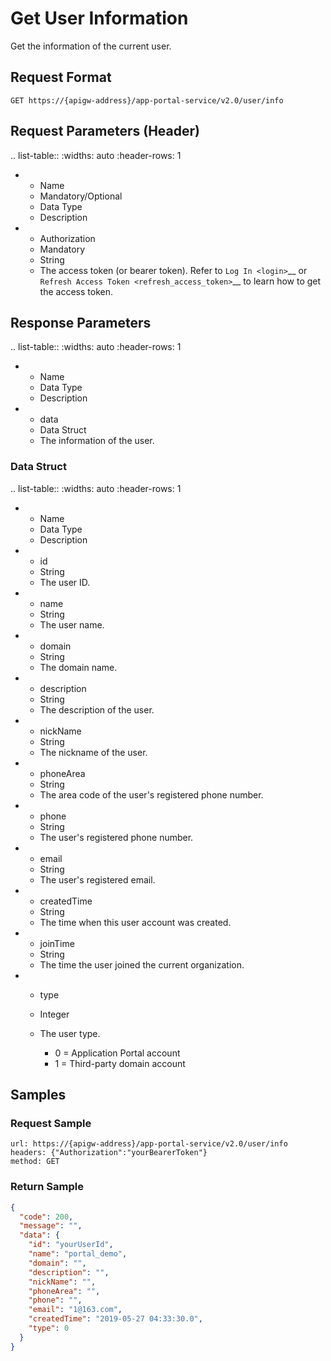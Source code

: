 # Get User Information

Get the information of the current user.


## Request Format

```
GET https://{apigw-address}/app-portal-service/v2.0/user/info
```


## Request Parameters (Header)

.. list-table::
   :widths: auto
   :header-rows: 1

   * - Name
     - Mandatory/Optional
     - Data Type
     - Description
   * - Authorization
     - Mandatory
     - String
     - The access token (or bearer token). Refer to `Log In <login>`__ or `Refresh Access Token <refresh_access_token>`__ to learn how to get the access token.


## Response Parameters

.. list-table::
   :widths: auto
   :header-rows: 1

   * - Name
     - Data Type
     - Description
   * - data
     - Data Struct
     - The information of the user.



### Data Struct


.. list-table::
   :widths: auto
   :header-rows: 1

   * - Name
     - Data Type
     - Description
   * - id
     - String
     - The user ID.
   * - name
     - String
     - The user name.
   * - domain
     - String
     - The domain name.
   * - description
     - String
     - The description of the user.
   * - nickName
     - String
     - The nickname of the user.
   * - phoneArea
     - String
     - The area code of the user's registered phone number.
   * - phone
     - String
     - The user's registered phone number. 
   * - email
     - String
     - The user's registered email.
   * - createdTime
     - String
     - The time when this user account was created.
   * - joinTime
     - String
     - The time the user joined the current organization.
   * - type
     - Integer
     - The user type.
     
       + 0 = Application Portal account
       + 1 = Third-party domain account



## Samples

### Request Sample

```
url: https://{apigw-address}/app-portal-service/v2.0/user/info
headers: {"Authorization":"yourBearerToken"}
method: GET
```

### Return Sample

```json
{
  "code": 200,
  "message": "",
  "data": {
    "id": "yourUserId",
    "name": "portal_demo",
    "domain": "",
    "description": "",
    "nickName": "",
    "phoneArea": "",
    "phone": "",
    "email": "1@163.com",
    "createdTime": "2019-05-27 04:33:30.0",
    "type": 0
  }
}
```
